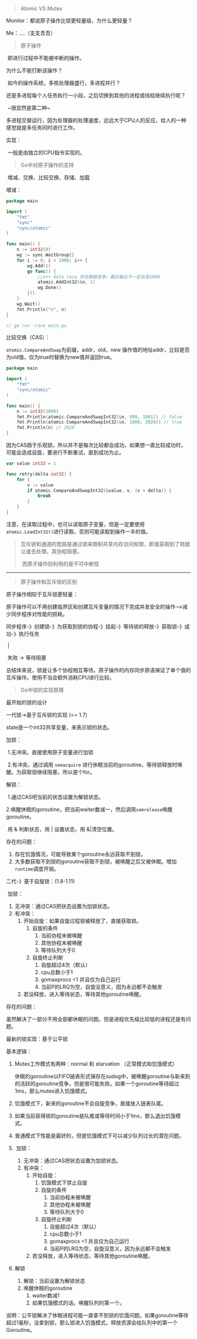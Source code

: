 > Atomic VS Mutex



Monitor：都说原子操作比锁更轻量级，为什么更轻量？

Me：....（支支吾吾）



> 原子操作

​	即进行过程中不能被中断的操作。

为什么不能打断该操作？

​	如今的操作系统，多核处理器盛行，多进程并行？

​	还是多进程每个人任务执行一小段，之后切换到其他的进程或线程继续执行呢？

​	~很显然是第二种~

​	多进程交替运行，因为处理器的处理速度，远远大于CPU人的反应，给人的一种感觉就是多任务同时进行工作。

实现：

​	一般是由独立的CPU指令实现的。



> Go中对原子操作的支持

​	增减、交换、比较交换、存储、加载

增减：

```go
package main

import (
	"fmt"
	"sync"
	"sync/atomic"
)

func main() {
	n := int32(0)
	wg := sync.WaitGroup{}
	for i := 0; i < 1000; i++ {
		wg.Add(1)
		go func() {
			//n++ data race 存在数据竞争，最后输出不一定会是1000
			atomic.AddInt32(&n, 1)
			wg.Done()
		}()
	}
	wg.Wait()
	fmt.Println("n", n)
}

// go run -race main.go

```

比较交换（CAS）：

`atomic.CompareAndSwap`为前缀，addr，old，new 操作值的地址addr，比较是否为old值，仅为true时替换为new值并返回true。

```go
package main

import (
	"fmt"
	"sync/atomic"
)

func main() {
	n := int32(1000)
	fmt.Println(atomic.CompareAndSwapInt32(&n, 999, 1001)) // false
	fmt.Println(atomic.CompareAndSwapInt32(&n, 1000, 2020)) // true
	fmt.Println(n) // 2020
}

```

因为CAS趋于乐观锁，所以并不是每次比较都会成功，如果想一直比较成功时，可能会造成自旋，要进行不断重试，直到成功为止。

```go
var value int32 = 1

func retry(delta int32) {
	for {
		v := value
		if atomic.CompareAndSwapInt32(&value, v, (v + delta)) {
			break
		}
	}
}
```

注意，在读取过程中，也可以读取原子变量，但是一定要使用`atomic.LoadInt32()`进行读取，否则可能读取到操作一半的值。

> ​	互斥锁和通道的思路是通过锁来限制共享内存访问权限，即谁获取到了锁就让谁去处理，其协程阻塞。
>
> ​	而原子操作则利用的是不可中断性

--------------



> 原子操作和互斥锁的区别

原子操作相较于互斥锁更轻量：

​	原子操作可以不用创建临界区和创建互斥变量的情况下完成并发安全的操作—>减少同步程序对性能的损耗。

同步程序-》创建锁-》为获取到锁的协程-》挂起-》等待锁的释放-》获取锁-》成功-》执行任务

​                                                                                                                      |

​																													失败  -> 等待阻塞



总结体来说，锁是让多个协程相互等待。原子操作的内存同步原语保证了单个值的互斥操作。使用不当会额外消耗CPU进行比较。



> Go中锁的实现原理

最开始的锁的设计

一代锁->基于互斥锁的实现 (<= 1.7)

state是一个int32共享变量，来表示锁的状态。

加锁：

​	1.无冲突。直接使用原子变量进行加锁

​	2.有冲突，通过调用 `semacquire` 进行休眠当前的goroutine，等待锁释放时唤醒。为获取锁继续阻塞，所以是个for。

解锁：

​	1.通过CAS吧当前的状态设置为解锁状态。

​	2.唤醒休眠的goroutine，把当前waiter数减一，然后调用` semrelease `唤醒goroutine。

​			用 & 判断状态，用 | 设置状态，用 &|清空位置。

存在的问题：

1. 存在饥饿情况，可能导致某个goroutine永远获取不到锁。
2. 大多数获取不到锁的goroutine获取不到锁，被唤醒之后又被休眠。增加`runtime`调度开销。



二代-》基于自旋锁：(1.8-1.11)

​	加锁：

1. 无冲突：通过CAS把状态设置为加锁状态。
2. 有冲突：
   1. 开始自旋：如果自旋过程锁被释放了，直接获取锁。
      1. 自旋的条件
         1. 当前协程未被唤醒
         2. 其他协程未被唤醒
         3. 等待队列大于0
      2. 自旋终止判断
         1. 自旋超过4次（默认）
         2. cpu总数小于1
         3. gomaxprocs <1 并且仅为自己运行
         4. 当前P的LRQ为空，自旋没意义，因为永远都不会触发
   2. 若没释放，进入等待状态，等待其他goroutine唤醒。

存在的问题：

​	虽然解决了一部分不用全部都休眠的问题。但是进程优先级比较低的进程还是有问题。



最新的锁实现：基于公平锁

基本逻辑：

1. Mutex工作模式有两种：normal 和 starvation  （正常模式和饥饿模式）

   休眠的goroutine以FIFO链表形式保存在sudog中，被唤醒goroutine与新来到的活跃的goroutine竞争，但是很可能失败。如果一个goroutine等待超过1ms，那么mutex进入饥饿模式。

2. 饥饿模式下，新来的goroutine不会自旋竞争，直接放入链表队尾。

3. 如果当前获得锁的goroutine是队尾或等待时间小于1ms，那么退出饥饿模式。

4. 普通模式下性能是最好的，但是饥饿模式下可以减少队列过长的潜在问题。



1. ​	加锁：
   1. 无冲突：通过CAS把状态设置为加锁状态。
   2. 有冲突：
      1. 开始自旋：
         1. 饥饿模式下禁止自旋
         2. 自旋的条件
            1. 当前协程未被唤醒
            2. 其他协程未被唤醒
            3. 等待队列大于0
         3. 自旋终止判断
            1. 自旋超过4次（默认）
            2. cpu总数小于1
            3. gomaxprocs <1 并且仅为自己运行
            4. 当前P的LRQ为空，自旋没意义，因为永远都不会触发
      2. 若没释放，进入等待状态，等待其他goroutine唤醒。
2. 解锁
   1. 解锁：当前设置为解锁状态
   2. 唤醒休眠的goroutine
      1. waiter数减1
      2. 如果饥饿模式的话，唤醒队列的第一个。

说明：公平锁解决了休眠进程可能一直拿不到锁的饥饿问题。如果goroutine等待超过1毫秒，没拿到锁，那么锁进入饥饿模式。释放资源会给队列中的第一个Goroutine。